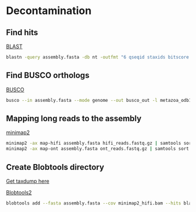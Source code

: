 # Decontamination

## Find hits 

[BLAST](https://blast.ncbi.nlm.nih.gov/Blast.cgi)

```sh
blastn -query assembly.fasta -db nt -outfmt "6 qseqid staxids bitscore std sscinames scomnames" -max_hsps 1 -evalue 1e-25 -out blast.out
```

## Find BUSCO orthologs

[BUSCO](https://busco.ezlab.org/)

```sh
busco --in assembly.fasta --mode genome --out busco_out -l metazoa_odb10
```

## Mapping long reads to the assembly

[minimap2](https://github.com/lh3/minimap2)

```sh
minimap2 -ax map-hifi assembly.fasta hifi_reads.fastq.gz | samtools sort -o minimap2_hifi.bam
minimap2 -ax map-ont assembly.fasta ont_reads.fastq.gz | samtools sort -o minimap2_ont.bam
```

## Create Blobtools directory

[Get taxdump here](https://ftp.ncbi.nlm.nih.gov/pub/taxonomy/)

[Blobtools2](https://github.com/blobtoolkit/blobtoolkit)

```sh
blobtools add --fasta assembly.fasta --cov minimap2_hifi.bam --hits blast.out --busco busco_out/run_metazoa_odb10/full_table.tsv --taxdump taxdump --create blobdir
```
